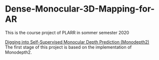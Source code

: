# Dense-Monocular-3D-Mapping-for-AR

This is the course project of PLARR in sommer semester 2020

[Digging into Self-Supervised Monocular Depth Prediction (Monodepth2)](https://github.com/nianticlabs/monodepth2)\
The first stage of this project is based on the implementation of Monodepth2.
